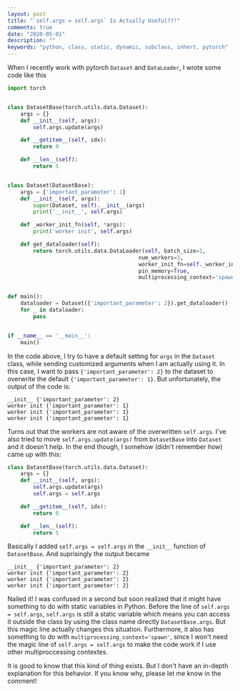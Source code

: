 ```yaml
---
layout: post
title: "`self.args = self.args` Is Actually Useful??!"
comments: true
date: "2020-05-01"
description: ""
keywords: "python, class, static, dynamic, subclass, inhert, pytorch"
---
```


When I recently work with pytorch `Dataset` and `DataLoader`, I wrote some code like this

```python
import torch


class DatasetBase(torch.utils.data.Dataset):
    args = {}
    def __init__(self, args):
        self.args.update(args)

    def __getitem__(self, idx):
        return 0

    def __len__(self):
        return 5


class Dataset(DatasetBase):
    args = {'important_parameter': 1}
    def __init__(self, args):
        super(Dataset, self).__init__(args)
        print('__init__', self.args)

    def _worker_init_fn(self, *args):
        print('worker init', self.args)

    def get_dataloader(self):
        return torch.utils.data.DataLoader(self, batch_size=1,
                                         num_workers=3,
                                         worker_init_fn=self._worker_init_fn,
                                         pin_memory=True,
                                         multiprocessing_context='spawn')


def main():
    dataloader = Dataset({'important_parameter': 2}).get_dataloader()
    for _ in dataloader:
        pass


if __name__ == '__main__':
    main()
```

In the code above, I try to have a default setting for `args` in the `Dataset` class, while sending customized arguments when I am actually using it. In this case, I want to pass `{'important_parameter': 2}` to the dataset to overwrite the default `{'important_parameter': 1}`. But unfortunately, the output of the code is:

```
__init__ {'important_parameter': 2}
worker init {'important_parameter': 1}
worker init {'important_parameter': 1}
worker init {'important_parameter': 1}
```

Turns out that the workers are not aware of the overwritten `self.args`. I've also tried to move `self.args.update(args)` from `DatasetBase` into `Dataset` and it doesn't help. In the end though, I somehow (didn't remember how) came up with this:
```python
class DatasetBase(torch.utils.data.Dataset):
    args = {}
    def __init__(self, args):
        self.args.update(args)
        self.args = self.args

    def __getitem__(self, idx):
        return 0

    def __len__(self):
        return 5
```
Basically I added `self.args = self.args` in the `__init__` function of `DatasetBase`. And suprisingly the output became
```
__init__ {'important_parameter': 2}
worker init {'important_parameter': 2}
worker init {'important_parameter': 2}
worker init {'important_parameter': 2}
```
Nailed it! I was confused in a second but soon realized that it might have something to do with static variables in Python. Before the line of `self.args = self.args`, `self.args` is still a static variable which means you can access it outside the class by using the class name directly `DatasetBase.args`. But this magic line actually changes this situation. Furthermore, it also has something to do with `multiprocessing_context='spawn'`, since I won't need the magic line of `self.args = self.args` to make the code work if I use other multiproccessing contextes.

It is good to know that this kind of thing exists. But I don't have an in-depth explanation for this behavior. If you know why, please let me know in the comment!